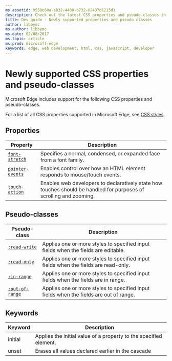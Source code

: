```yaml
---
ms.assetid: 9558c60a-a832-4488-b732-02437d1215d1
description: Check out the latest CSS properties and pseudo-classes in Microsoft Edge.
title: Dev guide - Newly supported properties and pseudo classes
author: libbymc
ms.author: libbymc
ms.date: 02/08/2017
ms.topic: article
ms.prod: microsoft-edge
keywords: edge, web development, html, css, javascript, developer
---
```


# Newly supported CSS properties and pseudo-classes

Microsoft Edge includes support for the following CSS properties and pseudo-classes.

For a list of all CSS properties supported in Microsoft Edge, see [CSS styles](https://developer.microsoft.com/en-us/microsoft-edge/platform/documentation/apireference/cssstyles/).


## Properties

| Property  | Description | 
|-------------|-----------------|
[`font-stretch`](https://msdn.microsoft.com/library/jj127324(v=vs.85).aspx) | Specifies a normal, condensed, or expanded face from a font family.
[`pointer-events`](https://msdn.microsoft.com/library/ff972269(v=vs.85).aspx) | Enables control over how an HTML element responds to mouse/touch events. 
[`touch-action`](https://msdn.microsoft.com/library/windows/apps/Hh767313.aspx) | Enables web developers to declaratively state how touches should be handled for purposes of scrolling and zooming.


## Pseudo-classes

| Pseudo-class  | Description | 
|-------------|-----------------|
[`:read-write`](https://msdn.microsoft.com/library/mt574723(v=vs.85).aspx) | Applies one or more styles to specified input fields when the fields are editable.
[`:read-only`](https://msdn.microsoft.com/library/mt574722(v=vs.85).aspx) | Applies one or more styles to specified input fields when the fields are read-only.
[`:in-range`](https://msdn.microsoft.com/library/mt574720(v=vs.85).aspx) | Applies one or more styles to specified input fields when the fields are in range.
[`:out-of-range`](https://msdn.microsoft.com/library/mt574721(v=vs.85).aspx) | Applies one or more styles to specified input fields when the fields are out of range.

## Keywords

| Keyword |                            Description                            |
|---------|-------------------------------------------------------------------|
| initial | Applies the initial value of a property to the specified element. |
|  unset  |         Erases all values declared earlier in the cascade         |

